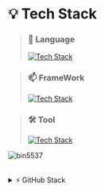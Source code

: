 # 💡 Tech Stack

> ### 🌟 Language <br>
> [![Tech Stack](https://skillicons.dev/icons?i=html,css,sass,less,js,php,lua)](https://github.com/bin5537)<br>

> ### 📫 FrameWork <br>
> [![Tech Stack](https://skillicons.dev/icons?i=jquery,nodejs,electron,react)](https://github.com/bin5537)<br>

> ### 🛠️ Tool <br>
> [![Tech Stack](https://skillicons.dev/icons?i=windows,vscode,figma,xd,ps)](https://github.com/bin5537)
<p align="left"><img src="https://komarev.com/ghpvc/?username=bin5537&label=Profile%20views&color=0e75b6&style=flat" alt="bin5537" /> </p>

<br>

<details>
   <summary>⚡ GitHub Stack</summary>
   <br>
   <a>
      <div align="center">
         <a href="https://github.com/bin5537">
            <img src="https://github-readme-stats.vercel.app/api/top-langs/?username=bin5537&layout=donut&show_icons=true&theme=material-palenight&hide_border=true&bg_color=20232a&icon_color=58A6FF&text_color=fff&title_color=58A6FF" width=39.4% />
         </a>
         <a href="https://github.com/bin5537">
            <img src="https://github-readme-stats.vercel.app/api?username=bin5537&show_icons=true&theme=material-palenight&hide_border=true&bg_color=20232a&icon_color=58A6FF&text_color=fff&title_color=58A6FF" width=58% />
         </a>
      </div>
      <img src="./profile-3d-contrib/profile-night-rainbow.svg" alt="Profile Image">
   </a>
</details>

